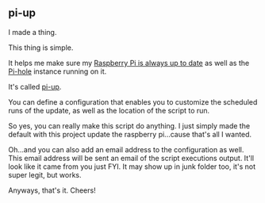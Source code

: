 ## pi-up

I made a thing.

This thing is simple.

It helps me make sure my [Raspberry Pi is always up to date](https://www.raspberrypi.org/documentation/raspbian/updating.md) as well as the [Pi-hole](https://pi-hole.net/) instance running on it.

It's called [pi-up](https://github.com/rcasto/pi-up).

You can define a configuration that enables you to customize the scheduled runs of the update, as well as the location of the script to run.

So yes, you can really make this script do anything. I just simply made the default with this project update the raspberry pi...cause that's all I wanted.

Oh...and you can also add an email address to the configuration as well. This email address will be sent an email of the script executions output. It'll look like it came from you just FYI. It may show up in junk folder too, it's not super legit, but works.

Anyways, that's it. Cheers!
